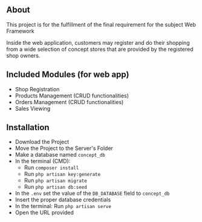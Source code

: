 ## About
This project is for the fulfillment of the final requirement for the subject Web Framework

Inside the web application, customers may register and do their shopping from a wide selection of concept stores that are provided by the registered shop owners.

## Included Modules (for web app)
- Shop Registration
- Products Management (CRUD functionalities)
- Orders Management (CRUD functionalities)
- Sales Viewing

## Installation
- Download the Project
- Move the Project to the Server's Folder
- Make a database named ```concept_db```
- In the terminal (CMD):
    - Run ```composer install```
    - Run ```php artisan key:generate```
    - Run ```php artisan migrate```
    - Run ```php artisan db:seed```
- In the ```.env``` set the value of the ```DB_DATABASE``` field to ```concept_db```
- Insert the proper database credentials
- In the terminal: Run ```php artisan serve```
- Open the URL provided